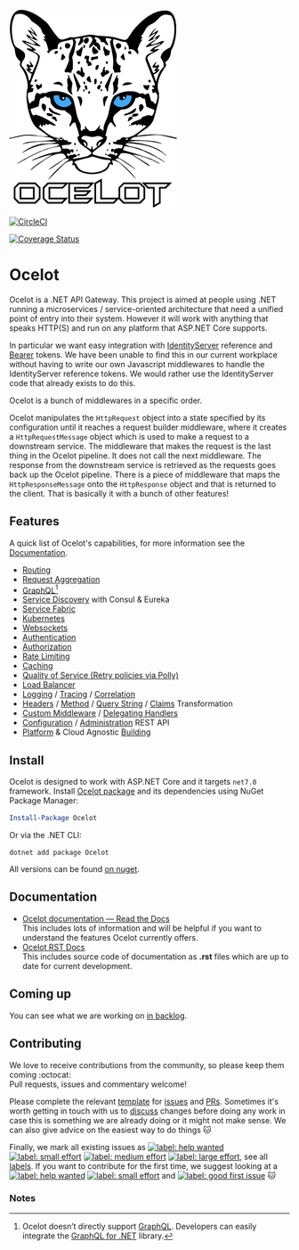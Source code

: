 ![Ocelot Logo](/images/ocelot_logo.png)

[![CircleCI](https://circleci.com/gh/ThreeMammals/Ocelot/tree/main.svg?style=svg)](https://circleci.com/gh/ThreeMammals/Ocelot/tree/main)

[![Coverage Status](https://coveralls.io/repos/github/ThreeMammals/Ocelot/badge.svg)](https://coveralls.io/github/ThreeMammals/Ocelot)

# Ocelot

Ocelot is a .NET API Gateway. This project is aimed at people using .NET running a microservices / service-oriented architecture 
that need a unified point of entry into their system. However it will work with anything that speaks HTTP(S) and run on any platform that ASP.NET Core supports.

In particular we want easy integration with [IdentityServer](https://github.com/IdentityServer) reference and [Bearer](https://oauth.net/2/bearer-tokens/) tokens. 
We have been unable to find this in our current workplace without having to write our own Javascript middlewares to handle the IdentityServer reference tokens.
We would rather use the IdentityServer code that already exists to do this.

Ocelot is a bunch of middlewares in a specific order.

Ocelot manipulates the `HttpRequest` object into a state specified by its configuration until it reaches a request builder middleware, where it creates a `HttpRequestMessage` object which is used to make a request to a downstream service.
The middleware that makes the request is the last thing in the Ocelot pipeline. It does not call the next middleware.
The response from the downstream service is retrieved as the requests goes back up the Ocelot pipeline.
There is a piece of middleware that maps the `HttpResponseMessage` onto the `HttpResponse` object and that is returned to the client.
That is basically it with a bunch of other features!

## Features

A quick list of Ocelot's capabilities, for more information see the [Documentation](#documentation).

* [Routing](https://ocelot.readthedocs.io/en/latest/features/routing.html)
* [Request Aggregation](https://ocelot.readthedocs.io/en/latest/features/requestaggregation.html)
* [GraphQL](https://ocelot.readthedocs.io/en/latest/features/graphql.html)[^1]
* [Service Discovery](https://ocelot.readthedocs.io/en/latest/features/servicediscovery.html) with Consul & Eureka
* [Service Fabric](https://ocelot.readthedocs.io/en/latest/features/servicefabric.html)
* [Kubernetes](https://ocelot.readthedocs.io/en/latest/features/kubernetes.html)
* [Websockets](https://ocelot.readthedocs.io/en/latest/features/websockets.html)
* [Authentication](https://ocelot.readthedocs.io/en/latest/features/authentication.html)
* [Authorization](https://ocelot.readthedocs.io/en/latest/features/authorization.html)
* [Rate Limiting](https://ocelot.readthedocs.io/en/latest/features/ratelimiting.html)
* [Caching](https://ocelot.readthedocs.io/en/latest/features/caching.html)
* [Quality of Service (Retry policies via Polly)](https://ocelot.readthedocs.io/en/latest/features/qualityofservice.html)
* [Load Balancer](https://ocelot.readthedocs.io/en/latest/features/loadbalancer.html)
* [Logging](https://ocelot.readthedocs.io/en/latest/features/logging.html) / [Tracing](https://ocelot.readthedocs.io/en/latest/features/tracing.html) / [Correlation](https://ocelot.readthedocs.io/en/latest/features/requestid.html)
* [Headers](https://ocelot.readthedocs.io/en/latest/features/headerstransformation.html) / [Method](https://ocelot.readthedocs.io/en/latest/features/methodtransformation.html) / [Query String](https://ocelot.readthedocs.io/en/latest/search.html?q=Query+String&check_keywords=yes&area=default) / [Claims](https://ocelot.readthedocs.io/en/latest/features/claimstransformation.html) Transformation
* [Custom Middleware](https://ocelot.readthedocs.io/en/latest/features/middlewareinjection.html) / [Delegating Handlers](https://ocelot.readthedocs.io/en/latest/features/delegatinghandlers.html)
* [Configuration](https://ocelot.readthedocs.io/en/latest/features/configuration.html) / [Administration](https://ocelot.readthedocs.io/en/latest/features/administration.html) REST API
* [Platform](https://ocelot.readthedocs.io/en/latest/building/building.html?highlight=Platform#building) & Cloud Agnostic [Building](https://ocelot.readthedocs.io/en/latest/building/building.html)

## Install

Ocelot is designed to work with ASP.NET Core and it targets `net7.0` framework.
Install [Ocelot package](https://www.nuget.org/packages/Ocelot) and its dependencies using NuGet Package Manager:
```powershell
Install-Package Ocelot
```
Or via the .NET CLI:
```shell
dotnet add package Ocelot
```
All versions can be found [on nuget](https://www.nuget.org/packages/Ocelot#versions-body-tab).

## Documentation
- [Ocelot documentation — Read the Docs](https://ocelot.readthedocs.io)
  <br/>This includes lots of information and will be helpful if you want to understand the features Ocelot currently offers.
- [Ocelot RST Docs](https://github.com/ThreeMammals/Ocelot/tree/develop/docs)
  <br/>This includes source code of documentation as **.rst** files which are up to date for current development.

## Coming up
You can see what we are working on [in backlog](https://github.com/ThreeMammals/Ocelot/issues).

## Contributing

We love to receive contributions from the community, so please keep them coming :octocat: 
<br/>Pull requests, issues and commentary welcome!

Please complete the relevant [template](https://github.com/ThreeMammals/Ocelot/tree/main/.github) for [issues](https://github.com/ThreeMammals/Ocelot/blob/main/.github/ISSUE_TEMPLATE.md) and [PRs](https://github.com/ThreeMammals/Ocelot/blob/main/.github/PULL_REQUEST_TEMPLATE.md).
Sometimes it's worth getting in touch with us to [discuss](https://github.com/ThreeMammals/Ocelot/discussions) changes before doing any work in case this is something we are already doing or it might not make sense.
We can also give advice on the easiest way to do things 🐱

Finally, we mark all existing issues as [![label: help wanted][~helpwanted]](https://github.com/ThreeMammals/Ocelot/labels/help%20wanted)
[![label: small effort][~smalleffort]](https://github.com/ThreeMammals/Ocelot/labels/small%20effort)
[![label: medium effort][~mediumeffort]](https://github.com/ThreeMammals/Ocelot/labels/medium%20effort)
[![label: large effort][~largeeffort]](https://github.com/ThreeMammals/Ocelot/labels/large%20effort), see all [labels](https://github.com/ThreeMammals/Ocelot/issues/labels).
If you want to contribute for the first time, we suggest looking at a [![label: help wanted][~helpwanted]](https://github.com/ThreeMammals/Ocelot/labels/help%20wanted) 
[![label: small effort][~smalleffort]](https://github.com/ThreeMammals/Ocelot/labels/small%20effort) and 
[![label: good first issue][~goodfirstissue]](https://github.com/ThreeMammals/Ocelot/labels/good%20first%20issue) 🐱

[~helpwanted]: https://img.shields.io/badge/-help%20wanted-128A0C.svg
[~smalleffort]: https://img.shields.io/badge/-small%20effort-fef2c0.svg
[~mediumeffort]: https://img.shields.io/badge/-medium%20effort-e0f42c.svg
[~largeeffort]: https://img.shields.io/badge/-large%20effort-10526b.svg
[~goodfirstissue]: https://img.shields.io/badge/-good%20first%20issue-ffc4d8.svg

### Notes
[^1]: Ocelot doesn’t directly support [GraphQL](https://graphql.org/). Developers can easily integrate the [GraphQL for .NET](/graphql-dotnet/graphql-dotnet) library.
